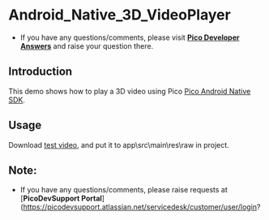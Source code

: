 # Android_Native_3D_VideoPlayer

- If you have any questions/comments, please visit [**Pico Developer Answers**](https://devanswers.pico-interactive.com/) and raise your question there.

## Introduction
This demo shows how to play a 3D video using Pico [Pico Android Native SDK](https://developer.pico-interactive.com/sdk/index?id=6).


## Usage

Download [test video](https://internal-picocloud.picovr.com:8443/picocloud/f/b79070ddc1/), and put it to app\src\main\res\raw in project.

## Note:
- If you have any questions/comments, please raise requests at [**PicoDevSupport Portal**](https://picodevsupport.atlassian.net/servicedesk/customer/user/login?
